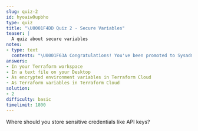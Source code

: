 ```yaml
---
slug: quiz-2
id: hyoaiw0upbho
type: quiz
title: "\U0001F4DD Quiz 2 - Secure Variables"
teaser: |
  A quiz about secure variables
notes:
- type: text
  contents: "\U0001F63A Congratulations! You've been promoted to Sysadmin.\n"
answers:
- In your Terraform workspace
- In a text file on your Desktop
- As encrypted environment variables in Terraform Cloud
- As Terraform variables in Terraform Cloud
solution:
- 2
difficulty: basic
timelimit: 1800
---
```

Where should you store sensitive credentials like API keys?
